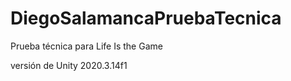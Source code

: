 # DiegoSalamancaPruebaTecnica
 Prueba técnica para Life Is the Game
 
 versión de Unity 2020.3.14f1
